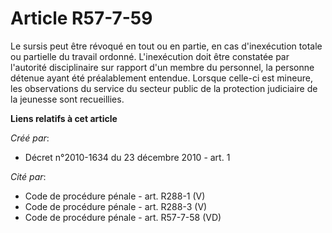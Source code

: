 # Article R57-7-59

Le sursis peut être révoqué en tout ou en partie, en cas d'inexécution totale ou partielle du travail ordonné. L'inexécution
doit être constatée par l'autorité disciplinaire sur rapport d'un membre du personnel, la personne détenue ayant été
préalablement entendue. Lorsque celle-ci est mineure, les observations du service du secteur public de la protection
judiciaire de la jeunesse sont recueillies.

**Liens relatifs à cet article**

_Créé par_:

  - Décret n°2010-1634 du 23 décembre 2010 - art. 1

_Cité par_:

  - Code de procédure pénale - art. R288-1 (V)
  - Code de procédure pénale - art. R288-3 (V)
  - Code de procédure pénale - art. R57-7-58 (VD)
